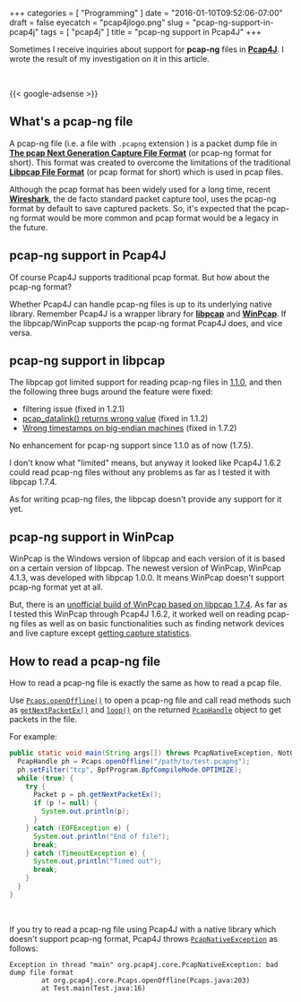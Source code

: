 +++
categories = [ "Programming" ]
date = "2016-01-10T09:52:06-07:00"
draft = false
eyecatch = "pcap4jlogo.png"
slug = "pcap-ng-support-in-pcap4j"
tags = [ "pcap4j" ]
title = "pcap-ng support in Pcap4J"
+++

Sometimes I receive inquiries about support for __pcap-ng__ files in [__Pcap4J__](https://github.com/kaitoy/pcap4j).
I wrote the result of my investigation on it in this article.

<br>

{{< google-adsense >}}

## What's a pcap-ng file
A pcap-ng file (i.e. a file with `.pcapng` extension ) is a packet dump file in [__The pcap Next Generation Capture File Format__](https://github.com/pcapng/pcapng) (or pcap-ng format for short).
This format was created to overcome the limitations of the traditional [__Libpcap File Format__](https://wiki.wireshark.org/Development/LibpcapFileFormat) (or pcap format for short) which is used in pcap files.

Although the pcap format has been widely used for a long time, recent [__Wireshark__](https://www.wireshark.org/), the de facto standard packet capture tool, uses the pcap-ng format by default to save captured packets.
So, it's expected that the pcap-ng format would be more common and pcap format would be a legacy in the future.

## pcap-ng support in Pcap4J
Of course Pcap4J supports traditional pcap format.
But how about the pcap-ng format?

Whether Pcap4J can handle pcap-ng files is up to its underlying native library.
Remember Pcap4J is a wrapper library for [__libpcap__](http://www.tcpdump.org/) and [__WinPcap__](http://www.winpcap.org/).
If the libpcap/WinPcap supports the pcap-ng format Pcap4J does, and vice versa.

## pcap-ng support in libpcap
The libpcap got limited support for reading pcap-ng files in [1.1.0](https://github.com/the-tcpdump-group/libpcap/blob/libpcap-1.1/CHANGES), and then the following three bugs around the feature were fixed:

* filtering issue (fixed in 1.2.1)
* [pcap_datalink() returns wrong value](https://github.com/the-tcpdump-group/libpcap/issues/139) (fixed in 1.1.2)
* [Wrong timestamps on big-endian machines](https://github.com/the-tcpdump-group/libpcap/issues/349) (fixed in 1.7.2)

No enhancement for pcap-ng support since 1.1.0 as of now (1.7.5).

I don't know what "limited" means, but anyway it looked like Pcap4J 1.6.2 could read pcap-ng files without any problems as far as I tested it with libpcap 1.7.4.

As for writing pcap-ng files, the libpcap doesn't provide any support for it yet.

## pcap-ng support in WinPcap
WinPcap is the Windows version of libpcap and each version of it is based on a certain version of libpcap.
The newest version of WinPcap, WinPcap 4.1.3, was developed with libpcap 1.0.0.
It means WinPcap doesn't support pcap-ng format yet at all.

But, there is an [unofficial build of WinPcap based on libpcap 1.7.4](http://sourceforge.net/projects/winpcap413-176/).
As far as I tested this WinPcap through Pcap4J 1.6.2, it worked well on reading pcap-ng files as well as on basic functionalities such as finding network devices and live capture except [getting capture statistics](https://github.com/kaitoy/pcap4j/issues/52).

## How to read a pcap-ng file
How to read a pcap-ng file is exactly the same as how to read a pcap file.

Use [`Pcaps.openOffline()`](http://kaitoy.github.io/pcap4j/javadoc/latest/en/org/pcap4j/core/Pcaps.html#openOffline%28java.lang.String%29) to open a pcap-ng file and call read methods such as [`getNextPacketEx()`](http://kaitoy.github.io/pcap4j/javadoc/latest/en/org/pcap4j/core/PcapHandle.html#getNextPacketEx%28%29) and [`loop()`](http://kaitoy.github.io/pcap4j/javadoc/latest/en/org/pcap4j/core/PcapHandle.html#loop%28int,%20org.pcap4j.core.PacketListener%29) on the returned [`PcapHandle`](http://kaitoy.github.io/pcap4j/javadoc/latest/en/org/pcap4j/core/PcapHandle.html) object to get packets in the file.

For example:

```java
public static void main(String args[]) throws PcapNativeException, NotOpenException {
  PcapHandle ph = Pcaps.openOffline("/path/to/test.pcapng");
  ph.setFilter("tcp", BpfProgram.BpfCompileMode.OPTIMIZE);
  while (true) {
    try {
      Packet p = ph.getNextPacketEx();
      if (p != null) {
        System.out.println(p);
      }
    } catch (EOFException e) {
      System.out.println("End of file");
      break;
    } catch (TimeoutException e) {
      System.out.println("Timed out");
      break;
    }
  }
}
```

<br>

If you try to read a pcap-ng file using Pcap4J with a native library which doesn't support pcap-ng format, Pcap4J throws [`PcapNativeException`](http://kaitoy.github.io/pcap4j/javadoc/latest/en/org/pcap4j/core/PcapNativeException.html) as follows:

```text
Exception in thread "main" org.pcap4j.core.PcapNativeException: bad dump file format
        at org.pcap4j.core.Pcaps.openOffline(Pcaps.java:203)
        at Test.main(Test.java:16)
```
